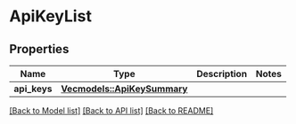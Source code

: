 # ApiKeyList

## Properties

Name | Type | Description | Notes
------------ | ------------- | ------------- | -------------
**api_keys** | [**Vec<models::ApiKeySummary>**](ApiKeySummary.md) |  | 

[[Back to Model list]](../README.md#documentation-for-models) [[Back to API list]](../README.md#documentation-for-api-endpoints) [[Back to README]](../README.md)


